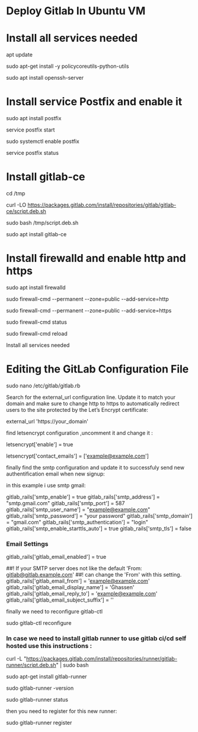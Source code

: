 # Deploy Gitlab In Ubuntu VM


# Install all services needed 
apt update 

sudo apt-get install -y policycoreutils-python-utils

sudo apt install openssh-server


# Install service Postfix and enable it 
 sudo apt install postfix

 service postfix start

 sudo systemctl enable postfix


 service postfix status

# Install gitlab-ce

cd /tmp

curl -LO https://packages.gitlab.com/install/repositories/gitlab/gitlab-ce/script.deb.sh

sudo bash /tmp/script.deb.sh

sudo apt install gitlab-ce



# Install  firewalld and enable http and https

sudo apt install firewalld

sudo firewall-cmd --permanent --zone=public --add-service=http

sudo firewall-cmd --permanent --zone=public --add-service=https

sudo firewall-cmd status

sudo firewall-cmd reload

Install all services needed 


# Editing the GitLab Configuration File 

sudo nano /etc/gitlab/gitlab.rb

Search for the external_url configuration line. Update it to match your domain and make sure to change http to https to automatically redirect users to the site protected by the Let’s Encrypt certificate:

external_url 'https://your_domain'



find letsencrypt configuration ,uncomment it and change it :

letsencrypt['enable'] = true

letsencrypt['contact_emails'] = ['example@example.com']


finally find the smtp configuration and update it to successfuly send new authentification email when new signup:


in this example i use smtp gmail: 



gitlab_rails['smtp_enable'] = true
gitlab_rails['smtp_address'] = "smtp.gmail.com"
gitlab_rails['smtp_port'] = 587
gitlab_rails['smtp_user_name'] = "example@example.com"
gitlab_rails['smtp_password'] = "your password"
gitlab_rails['smtp_domain'] = "gmail.com"
gitlab_rails['smtp_authentication'] = "login"
gitlab_rails['smtp_enable_starttls_auto'] = true
gitlab_rails['smtp_tls'] = false

### Email Settings

gitlab_rails['gitlab_email_enabled'] = true

##! If your SMTP server does not like the default 'From: gitlab@gitlab.example.com'
##! can change the 'From' with this setting.
gitlab_rails['gitlab_email_from'] = 'example@example.com'
gitlab_rails['gitlab_email_display_name'] = 'Ghassen'
gitlab_rails['gitlab_email_reply_to'] = 'example@example.com'
gitlab_rails['gitlab_email_subject_suffix'] = ''














finally we need to reconfigure gitlab-ctl

sudo gitlab-ctl reconfigure





### In case we need to install gitlab runner to use gitlab ci/cd self hosted use this instructions :

curl -L "https://packages.gitlab.com/install/repositories/runner/gitlab-runner/script.deb.sh" | sudo bash

sudo apt-get install gitlab-runner

 sudo gitlab-runner -version

sudo gitlab-runner status


then you need to register for this new runner:

sudo gitlab-runner register






